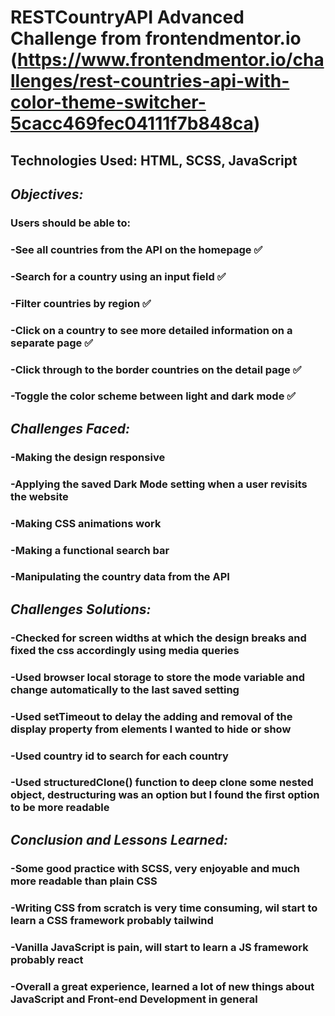 # RESTCountryAPI Advanced Challenge from frontendmentor.io (https://www.frontendmentor.io/challenges/rest-countries-api-with-color-theme-switcher-5cacc469fec04111f7b848ca)

## Technologies Used: HTML, SCSS, JavaScript

##  *Objectives:*
### Users should be able to:
### -See all countries from the API on the homepage ✅
### -Search for a country using an input field ✅
### -Filter countries by region ✅
### -Click on a country to see more detailed information on a separate page ✅
### -Click through to the border countries on the detail page ✅
### -Toggle the color scheme between light and dark mode ✅

## *Challenges Faced:*
### -Making the design responsive
### -Applying the saved Dark Mode setting when a user revisits the website
### -Making CSS animations work
### -Making a functional search bar
### -Manipulating the country data from the API

## *Challenges Solutions:*
### -Checked for screen widths at which the design breaks and fixed the css accordingly using media queries
### -Used browser local storage to store the mode variable and change automatically to the last saved setting
### -Used setTimeout to delay the adding and removal of the display property from elements I wanted to hide or show
### -Used country id to search for each country
### -Used structuredClone() function to deep clone some nested object, destructuring was an option but I found the first option to be more readable

## *Conclusion and Lessons Learned:*
### -Some good practice with SCSS, very enjoyable and much more readable than plain CSS
### -Writing CSS from scratch is very time consuming, wil start to learn a CSS framework probably tailwind
### -Vanilla JavaScript is pain, will start to learn a JS framework probably react
### -Overall a great experience, learned a lot of new things about JavaScript and Front-end Development in general
